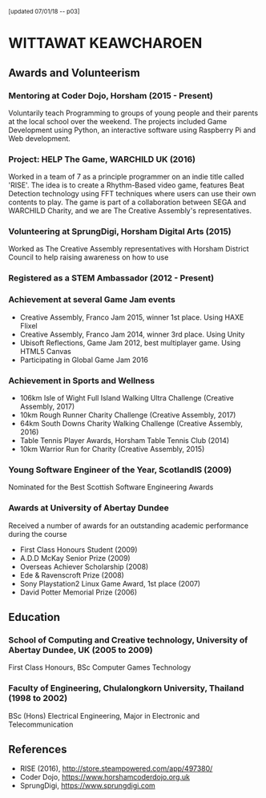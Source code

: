 <small>[updated 07/01/18 -- p03]</small>
# WITTAWAT KEAWCHAROEN
## Awards and Volunteerism
### Mentoring at Coder Dojo, Horsham (2015 - Present)
Voluntarily teach Programming to groups of young people and their parents at the local school over the weekend. The projects included Game Development using Python, an interactive software using Raspberry Pi and Web development.
### Project: HELP The Game, WARCHILD UK (2016)
Worked in a team of 7 as a principle programmer on an indie title called 'RISE'. The idea is to create a Rhythm-Based video game, features Beat Detection technology using FFT techniques where users can use their own contents to play. The game is part of a collaboration between SEGA and WARCHILD Charity, and we are The Creative Assembly's representatives.
### Volunteering at SprungDigi, Horsham Digital Arts (2015)
Worked as The Creative Assembly representatives with Horsham District Council to help raising awareness on how to use 
### Registered as a STEM Ambassador (2012 - Present)
### Achievement at several Game Jam events
- Creative Assembly, Franco Jam 2015, winner 1st place. Using HAXE Flixel
- Creative Assembly, Franco Jam 2014, winner 3rd place. Using Unity
- Ubisoft Reflections, Game Jam 2012, best multiplayer game. Using HTML5 Canvas
- Participating in Global Game Jam 2016
### Achievement in Sports and Wellness
- 106km Isle of Wight Full Island Walking Ultra Challenge (Creative Assembly, 2017)
- 10km Rough Runner Charity Challenge (Creative Assembly, 2017)
- 64km South Downs Charity Walking Challenge (Creative Assembly, 2016) 
- Table Tennis Player Awards, Horsham Table Tennis Club (2014)
- 10km Warrior Run for Charity (Creative Assembly, 2015)
### Young Software Engineer of the Year, ScotlandIS (2009)
Nominated for the Best Scottish Software Engineering Awards
### Awards at University of Abertay Dundee
Received a number of awards for an outstanding academic performance during the course
- First Class Honours Student (2009)
- A.D.D McKay Senior Prize (2009)
- Overseas Achiever Scholarship (2008)
- Ede & Ravenscroft Prize (2008)
- Sony Playstation2 Linux Game Award, 1st place (2007)
- David Potter Memorial Prize (2006)

## Education
### School of Computing and Creative technology, University of Abertay Dundee, UK (2005 to 2009)
First Class Honours, BSc Computer Games Technology
### Faculty of Engineering, Chulalongkorn University, Thailand (1998 to 2002)
BSc (Hons) Electrical Engineering, Major in Electronic and Telecommunication

## References
- RISE (2016), http://store.steampowered.com/app/497380/
- Coder Dojo, https://www.horshamcoderdojo.org.uk
- SprungDigi, https://www.sprungdigi.com
